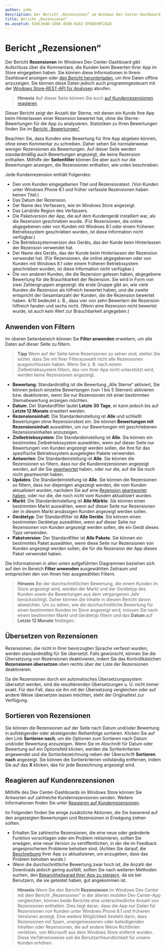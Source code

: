 ```yaml
---
author: jnHs
Description: Der Bericht „Rezensionen“ im Windows Dev Center-Dashboard gibt Aufschluss über die Kommentare, die Kunden beim Bewerten Ihrer App im Store eingegeben haben.
title: Bericht „Rezensionen“
ms.assetid: E50C3A4D-1D8A-4E5B-8182-3FAD049F2A2D
---
```


# Bericht „Rezensionen“


Der Bericht **Rezensionen** im Windows Dev Center-Dashboard gibt Aufschluss über die Kommentare, die Kunden beim Bewerten Ihrer App im Store eingegeben haben. Sie können diese Informationen in Ihrem Dashboard anzeigen oder [den Bericht herunterladen](download-analytic-reports.md), um Ihre Daten offline anzuzeigen. Sie können diese Daten jedoch auch programmgesteuert mit der [Windows Store-REST-API für Analysen](../monetize/access-analytics-data-using-windows-store-services.md) abrufen.

> **Hinweis**  Auf dieser Seite können Sie auch [auf Kundenrezensionen reagieren](respond-to-customer-reviews.md).

Dieser Bericht zeigt der Anzahl der Sterne, mit denen ein Kunde Ihre App beim Hinterlassen einer Rezension bewertet hat, ohne die Sterne-Bewertungen für die App zu analysieren. Statistiken zu Ihren Bewertungen finden Sie im [Bericht „Bewertungen“](ratings-report.md).

Beachten Sie, dass Kunden eine Bewertung für Ihre App abgeben können, ohne einen Kommentar zu schreiben. Daher sehen Sie normalerweise weniger Rezensionen als Bewertungen. Auf dieser Seite werden standardmäßig auch Bewertungen angezeigt, die keine Rezension enthalten. Mithilfe der **Seitenfilter** können Sie aber auch nur die Bewertungen anzeigen, die Rezensionen enthalten, wie unten beschrieben.

Jede Kundenrezension enthält Folgendes:

-   Den vom Kunden eingegebenen Titel und Rezensionstext. (Von Kunden unter Windows Phone 8.1 und früher verfasste Rezensionen haben keinen Titel.)
-   Das Datum der Rezension.
-   Der Name des Verfassers, wie im Windows Store angezeigt.
-   Das Land/die Region des Verfassers.
-   Die Paketversion der App, die auf dem Kundengerät installiert war, als die Rezension geschrieben wurde. (Für Rezensionen, die online abgegebenen oder von Kunden mit Windows 8.1 oder einem früheren Betriebssystem geschrieben wurden, ist diese Information nicht verfügbar.)
-   Die Betriebssystemversion des Geräts, das der Kunde beim Hinterlassen der Rezension verwendet hat.
-   Der Name des Geräts, das der Kunde beim Hinterlassen der Rezension verwendet hat. (Für Rezensionen, die online abgegebenen oder von Kunden mit Windows 8.1 oder einem früheren Betriebssystem geschrieben wurden, ist diese Information nicht verfügbar.)
-   Die von anderen Kunden, die die Rezension gelesen haben, abgegebene Bewertung für die Brauchbarkeit der Rezension. Sie wird in Form von zwei Zahlengruppen angezeigt: die erste Gruppe gibt an, wie viele Kunden die Rezension als hilfreich bewertet haben, und die zweite entspricht der Gesamtanzahl der Kunden, die die Rezension bewertet haben. 4/10 bedeutet z. B., dass vier von zehn Bewertern die Rezension hilfreich fanden und sechs nicht. (Wenn eine Rezension nicht bewertet wurde, ist auch kein Wert zur Brauchbarkeit angegeben.)

## Anwenden von Filtern


Im oberen Seitenbereich können Sie **Filter anwenden** erweitern, um alle Daten auf dieser Seite zu filtern.

>**Tipp**  Wenn auf der Seite keine Rezensionen zu sehen sind, stellen Sie sicher, dass Sie mit Ihrer Filterauswahl nicht alle Rezensionen ausgeschlossen haben. Wenn Sie z. B. nach einem Zielbetriebssystem filtern, das von Ihrer App nicht unterstützt wird, werden keine Rezensionen angezeigt.

-   **Bewertung**: Standardmäßig ist die Bewertung „Alle Sterne“ aktiviert, Sie können jedoch einzelne Bewertungen (von 1 bis 5 Sternen) aktivieren bzw. deaktivieren, wenn Sie nur Rezensionen mit einer bestimmten Sternebewertung anzeigen möchten.
-   **Datum**: Der Standardfilter lautet **Letzte 30 Tage**, er kann jedoch bis auf **Letzte 12 Monate** erweitert werden.
-   **Rezensionsinhalt**: Die Standardeinstellung ist **Alle** und schließt Bewertungen ohne Rezensionstext ein. Sie können **Bewertungen mit Rezensionsinhalt** auswählen, um nur Bewertungen mit geschriebenen Rezensionsinhalten anzuzeigen.
-   **Zielbetriebssystem**: Die Standardeinstellung ist **Alle**. Sie können ein bestimmtes Zielbetriebssystem auswählen, wenn auf dieser Seite nur Bewertungen von Kunden angezeigt werden sollen, die Ihre für das spezifische Betriebssystem ausgelegten Pakete verwenden.
-   **Antworten**: Die Standardeinstellung ist **Alle**. Sie können die Rezensionen so filtern, dass nur die Kundenrezensionen angezeigt werden, auf die Sie [geantwortet](respond-to-customer-reviews.md) haben, oder nur die, auf die Sie noch nicht geantwortet haben.
-   **Updates**: Die Standardeinstellung ist **Alle**. Sie können die Rezensionen so filtern, dass nur diejenigen angezeigt werden, die vom Kunden aktualisiert wurden, nachdem Sie auf eine [Rezension geantwortet haben](respond-to-customer-reviews.md), oder nur die, die noch nicht vom Kunden aktualisiert wurden.
-   **Markt**: Die Standardeinstellung ist **Alle Märkte**. Sie können einen bestimmten Markt auswählen, wenn auf dieser Seite nur Rezensionen der in diesem Markt ansässigen Kunden angezeigt werden sollen.
-   **Gerätetyp**: Der Standardfilter ist **Alle Geräte**. Sie können einen bestimmten Gerätetyp auswählen, wenn auf dieser Seite nur Rezensionen von Kunden angezeigt werden sollen, die ein Gerät dieses Typs verwenden.
-   **Paketversion**: Der Standardfilter ist **Alle Pakete**. Sie können ein bestimmtes Paket auswählen, wenn diese Seite nur Rezensionen von Kunden angezeigt werden sollen, die für die Rezension der App dieses Paket verwendet haben.

Die Informationen in allen unten aufgeführten Diagrammen beziehen sich auf den im Bereich **Filter anwenden** ausgewählten Zeitraum und entsprechen den von Ihnen hier ausgewählten Filtern.

> **Hinweis**  Bei der durchschnittlichen Bewertung, die einem Kunden im Store angezeigt wird, werden der Markt und der Gerätetyp des Kunden sowie die Bewertungen aus dem vergangenen Jahr berücksichtigt. Daher können die Inhalte in diesem Bericht davon abweichen. Um zu sehen, wie die durchschnittliche Bewertung für einen bestimmten Kunden im Store angezeigt wird, müssen Sie nach einem bestimmten Markt und Gerätetyp filtern und das **Datum** auf **Letzte 12 Monate** festlegen.

## Übersetzen von Rezensionen


Rezensionen, die nicht in Ihrer bevorzugten Sprache verfasst wurden, werden standardmäßig für Sie übersetzt. Falls gewünscht, können Sie die Übersetzung von Rezensionen deaktivieren, indem Sie das Kontrollkästchen **Rezensionen übersetzen** oben rechts über der Liste der Rezensionen deaktivieren.

Da die Rezensionen durch ein automatisches Übersetzungssystem übersetzt werden, sind die resultierenden Übersetzungen u. U. nicht immer exakt. Für den Fall, dass sie ihn mit der Übersetzung vergleichen oder auf andere Weise übersetzen lassen möchten, steht der Originaltext zur Verfügung.

## Sortieren von Rezensionen


Sie können die Rezensionen auf der Seite nach Datum und/oder Bewertung in aufsteigender oder absteigender Reihenfolge sortieren. Klicken Sie auf den Link **Sortieren nach**, um die Optionen zum Sortieren nach Datum und/oder Bewertung anzuzeigen. Wenn Sie im Abschnitt für Datum oder Bewertung auf ein Optionsfeld klicken, werden die Sortierkriterien angewendet und die Sortierbezeichnung neben der Überschrift **Sortieren nach** angezeigt. Sie können die Sortierkriterien vollständig entfernen, indem Sie auf das **X** klicken, das für jede Bezeichnung angezeigt wird.

## Reagieren auf Kundenrezensionen


Mithilfe des Dev Center-Dashboards im Windows Store können Sie Antworten auf zahlreiche Kundenrezensionen senden. Weitere Informationen finden Sie unter [Reagieren auf Kundenrezensionen](respond-to-customer-reviews.md).

Im Folgenden finden Sie einige zusätzliche Aktionen, die Sie basierend auf den angezeigten Bewertungen und Rezensionen in Erwägung ziehen sollten.

-   Erhalten Sie zahlreiche Rezensionen, die eine neue oder geänderte Funktion vorschlagen oder ein Problem reklamieren, sollten Sie erwägen, eine neue Version zu veröffentlichen, in der die im Feedback angesprochenen Probleme behoben sind. (Achten Sie darauf, die [Beschreibung](create-app-descriptions.md) Ihrer App zu aktualisieren, um anzugeben, dass das Problem behoben wurde.)
-   Wenn die durchschnittliche Bewertung zwar hoch ist, die Anzahl der Downloads jedoch gering ausfällt, sollten Sie nach weiteren Methoden suchen, den [Bekanntheitsgrad Ihrer App zu steigern](app-promotion-and-customer-engagement.md), da sie bei Benutzern, die sie getestet haben, gut angekommen ist.

> **Hinweis**  Wenn Sie den Bericht **Rezensionen** im Windows Dev Center mit dem Bericht „Rezensionen“ in der älteren mobilen Dev Center-App vergleichen, können beide Berichte eine unterschiedliche Anzahl von Rezensionen enthalten. Dies liegt daran, dass die App nur Daten für Rezensionen von Kunden unter Windows Phone 8.1 und früheren Versionen anzeigt. Eine weitere Möglichkeit besteht darin, dass Rezensionen mit Spam, unangemessenen oder beleidigenden Inhalten oder Rezensionen, die auf andere Weise Richtlinien verletzen, von Microsoft aus dem Windows Store entfernt wurden. Diese Verfahrensweise soll die Benutzerfreundlichkeit für unsere Kunden erhöhen.

 

 

 


<!--HONumber=May16_HO2-->


